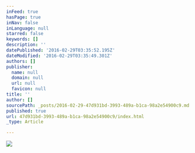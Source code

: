 ```yaml
---
inFeed: true
hasPage: true
inNav: false
inLanguage: null
starred: false
keywords: []
description: ''
datePublished: '2016-02-29T03:35:52.195Z'
dateModified: '2016-02-29T03:35:49.301Z'
authors: []
publisher:
  name: null
  domain: null
  url: null
  favicon: null
title: ''
author: []
sourcePath: _posts/2016-02-29-47d931bd-3993-489a-b1ca-98a2e54900c9.md
published: true
url: 47d931bd-3993-489a-b1ca-98a2e54900c9/index.html
_type: Article

---
```

![](https://the-grid-user-content.s3-us-west-2.amazonaws.com/ee2b7c82-d68e-45f3-bc85-e163951c0406.jpg)